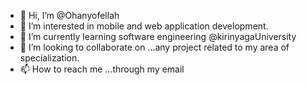 - 👋 Hi, I’m @Ohanyofellah
- 👀 I’m interested in mobile and web application development.
- 🌱 I’m currently learning software engineering @kirinyagaUniversity
- 💞️ I’m looking to collaborate on ...any project related to my area of specialization.
- 📫 How to reach me ...through my email

<!---
Ohanyofellah/Ohanyofellah is a ✨ special ✨ repository because its `README.md` (this file) appears on your GitHub profile.
You can click the Preview link to take a look at your changes.
--->
